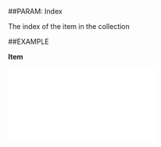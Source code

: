 
##PARAM: Index

The index of the item in the collection


##EXAMPLE

**Item**



![](..\..\Examples\vbs\SOStatusMonitorValues.Item.vbs.txt)

